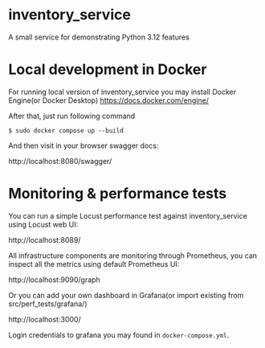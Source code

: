 # inventory_service
A small service for demonstrating Python 3.12 features

# Local development in Docker

For running local version of inventory_service you may install Docker Engine(or Docker Desktop)
https://docs.docker.com/engine/

After that, just run following command
```
$ sudo docker compose up --build
```

And then visit in your browser swagger docs:

http://localhost:8080/swagger/


# Monitoring & performance tests

You can run a simple Locust performance test against inventory_service using Locust web UI:

http://localhost:8089/

All infrastructure components are monitoring through Prometheus, you can inspect all the metrics using default Prometheus UI:

http://localhost:9090/graph

Or you can add your own dashboard in Grafana(or import existing from src/perf_tests/grafana/)

http://localhost:3000/

Login credentials to grafana you may found in `docker-compose.yml`.
